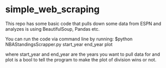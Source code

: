 # simple_web_scraping
This repo has some basic code that pulls down some data from ESPN and analyzes is using BeautifulSoup, Pandas etc.

You can run the code via command line by running:
$python NBAStandingsScrapper.py start_year end_year plot

where start_year and end_year are the years you want to pull data for and plot is a bool to tell the program to make the plot of division wins or not. 
